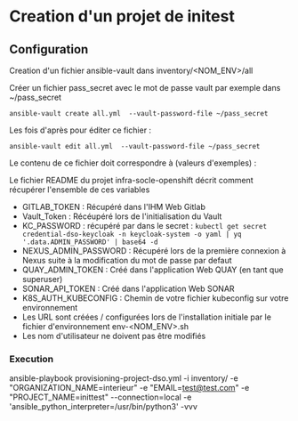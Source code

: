 
# Creation d'un projet de initest

## Configuration

Creation d'un fichier ansible-vault dans inventory/<NOM_ENV>/all

Créer un fichier pass_secret avec le mot de passe vault par exemple dans ~/pass_secret

```
ansible-vault create all.yml  --vault-password-file ~/pass_secret
```

Les fois d'après pour éditer ce fichier :

```
ansible-vault edit all.yml  --vault-password-file ~/pass_secret
```

Le contenu de ce fichier doit correspondre à (valeurs d'exemples) :


Le fichier README du projet infra-socle-openshift décrit comment récupérer l'ensemble de ces variables

 * GITLAB_TOKEN : Récupéré dans l'IHM Web Gitlab
 * Vault_Token : Récéupéré lors de l'initialisation du Vault
 * KC_PASSWORD : récupéré par dans le secret : ``` kubectl get secret credential-dso-keycloak -n keycloak-system -o yaml | yq '.data.ADMIN_PASSWORD' | base64 -d ```
 * NEXUS_ADMIN_PASSWORD : Récupéré lors de la première connexion à Nexus suite à la modification du mot de passe par defaut
 * QUAY_ADMIN_TOKEN : Créé dans l'application Web QUAY (en tant que superuser)
 * SONAR_API_TOKEN : Créé dans l'application Web SONAR
 * K8S_AUTH_KUBECONFIG : Chemin de votre fichier kubeconfig sur votre environnement
 * Les URL sont créées / configurées lors de l'installation initiale par le fichier d'environnement env-<NOM_ENV>.sh
 * Les nom d'utilisateur ne doivent pas être modifiés



### Execution

ansible-playbook provisioning-project-dso.yml -i inventory/ -e "ORGANIZATION_NAME=interieur" -e "EMAIL=test@test.com" -e "PROJECT_NAME=inittest" --connection=local -e 'ansible_python_interpreter=/usr/bin/python3' -vvv


